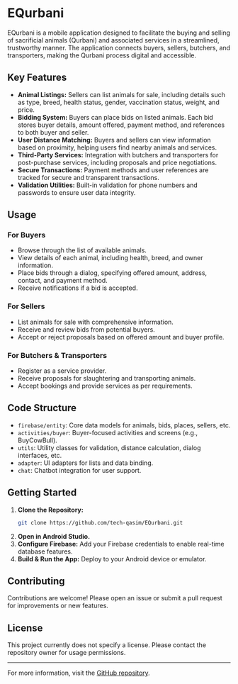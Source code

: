# EQurbani

EQurbani is a mobile application designed to facilitate the buying and selling of sacrificial animals (Qurbani) and associated services in a streamlined, trustworthy manner. The application connects buyers, sellers, butchers, and transporters, making the Qurbani process digital and accessible.

## Key Features

- **Animal Listings:** Sellers can list animals for sale, including details such as type, breed, health status, gender, vaccination status, weight, and price.
- **Bidding System:** Buyers can place bids on listed animals. Each bid stores buyer details, amount offered, payment method, and references to both buyer and seller.
- **User Distance Matching:** Buyers and sellers can view information based on proximity, helping users find nearby animals and services.
- **Third-Party Services:** Integration with butchers and transporters for post-purchase services, including proposals and price negotiations.
- **Secure Transactions:** Payment methods and user references are tracked for secure and transparent transactions.
- **Validation Utilities:** Built-in validation for phone numbers and passwords to ensure user data integrity.

## Usage

### For Buyers

- Browse through the list of available animals.
- View details of each animal, including health, breed, and owner information.
- Place bids through a dialog, specifying offered amount, address, contact, and payment method.
- Receive notifications if a bid is accepted.

### For Sellers

- List animals for sale with comprehensive information.
- Receive and review bids from potential buyers.
- Accept or reject proposals based on offered amount and buyer profile.

### For Butchers & Transporters

- Register as a service provider.
- Receive proposals for slaughtering and transporting animals.
- Accept bookings and provide services as per requirements.

## Code Structure

- `firebase/entity`: Core data models for animals, bids, places, sellers, etc.
- `activities/buyer`: Buyer-focused activities and screens (e.g., BuyCowBull).
- `utils`: Utility classes for validation, distance calculation, dialog interfaces, etc.
- `adapter`: UI adapters for lists and data binding.
- `chat`: Chatbot integration for user support.

## Getting Started

1. **Clone the Repository:**
   ```sh
   git clone https://github.com/tech-qasim/EQurbani.git
   ```
2. **Open in Android Studio.**
3. **Configure Firebase:** Add your Firebase credentials to enable real-time database features.
4. **Build & Run the App:** Deploy to your Android device or emulator.

## Contributing

Contributions are welcome! Please open an issue or submit a pull request for improvements or new features.

## License

This project currently does not specify a license. Please contact the repository owner for usage permissions.

---

For more information, visit the [GitHub repository](https://github.com/tech-qasim/EQurbani).
